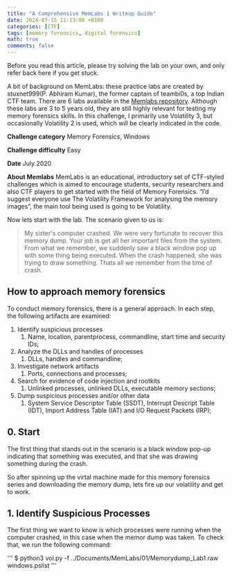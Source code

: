 ```yaml
---
title: "A Comprehensive MemLabs 1 Writeup Guide"
date: 2024-07-15 11:13:00 +0100
categories: [CTF]
tags: [memory forensics, digital forensics]
math: true
comments: false
---
```

Before you read this article, please try solving the lab on your own, and only refer back here if you get stuck.

A bit of background on MemLabs: these  practice labs are created by stuxnet999(P. Abhiram Kumar), the former captain of teambi0s, a top Indian CTF team. There are 6 labs available in the [Memlabs repository](https://github.com/stuxnet999/MemLabs/tree/master). Although these labs are 3 to 5 years old, they are still highly relevant for testing my memory forensics skills. In this challenge, I primarily use Volatility 3, but occasionally Volatility 2 is used, which will be clearly indicated in the code.

**Challenge category**
Memory Forensics, Windows

**Challenge difficulty**
Easy

**Date**
July 2020

**About Memlabs**
MemLabs is an educational, introductory set of CTF-styled challenges which is aimed to encourage students, security researchers and also CTF players to get started with the field of Memory Forensics. “I’d suggest everyone use The Volatility Framework for analysing the memory images”, the main tool being used is going to be Volatility.

Now lets start with the lab. The scenario given to us is:
> My sister's computer crashed. We were very fortunate to recover this memory dump. Your job is get all her important files from the system. From what we remember, we suddenly saw a black window pop up with some thing being executed. When the crash happened, she was trying to draw something. Thats all we remember from the time of crash.

## How to approach memory forensics

To conduct memory forensics, there is a general approach. In each step, the following artifacts are examined:

1. Identify suspicious processes
   1. Name, location, parentprocess, commandline, start time and security IDs;
2. Analyze the DLLs and handles of processes
   1. DLLs, handles and commandline;
3. Investigate network artifacts
   1. Ports, connections and processes;
4. Search for evidence of code injection and rootkits
   1. Unlinked processes, unlinked DLLs, executable memory sections;
5. Dump suspicious processes and/or other data
   1. System Service Descriptor Table (SSDT), Interrupt Descript Table (IDT), Import Address Table (IAT) and I/O Request Packets (IRP);

## 0. Start

The first thing that stands out in the scenario is a black window pop-up indicating that something was executed, and that she was drawing something during the crash.

So after spinning up the virtal machine made for this memory forensics series and downloading the memory dump, lets fire up our volatility and get to work.

## 1. Identify Suspicious Processes

The first thing we want to know is which processes were running when the computer crashed, in this case when the memor dump was taken. To check that, we run the following command:

'''
$ python3 vol.py -f ../Documents/MemLabs/01/Memorydump_Lab1.raw windows.pslist
'''
